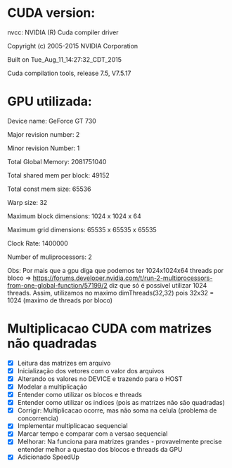 # CUDA version:
nvcc: NVIDIA (R) Cuda compiler driver

Copyright (c) 2005-2015 NVIDIA Corporation

Built on Tue_Aug_11_14:27:32_CDT_2015

Cuda compilation tools, release 7.5, V7.5.17


# GPU utilizada:

Device name:                GeForce GT 730

Major revision number:      2

Minor revision Number:      1

Total Global Memory:        2081751040

Total shared mem per block: 49152

Total const mem size:       65536

Warp size:                  32

Maximum block dimensions:   1024 x 1024 x 64

Maximum grid dimensions:    65535 x 65535 x 65535

Clock Rate:                 1400000

Number of muliprocessors:   2

Obs: Por mais que a gpu diga que podemos ter 1024x1024x64 threads por bloco => https://forums.developer.nvidia.com/t/run-2-multiprocessors-from-one-global-function/57199/2 diz que só é possivel utilizar 1024 threads. Assim, utilizamos no maximo dimThreads(32,32) pois 32x32 = 1024 (maximo de threads por bloco)

# Multiplicacao CUDA com matrizes não quadradas
- [x] Leitura das matrizes em arquivo
- [x] Inicialização dos vetores com o valor dos arquivos
- [x] Alterando os valores no DEVICE e trazendo para o HOST
- [x] Modelar a multiplicação
- [x] Entender como utilizar os blocos e threads
- [x] Entender como utilizar os indices (pois as matrizes não são quadradas)
- [x] Corrigir: Multiplicacao ocorre, mas não soma na celula (problema de concorrencia)
- [X] Implementar multiplicacao sequencial
- [X] Marcar tempo e comparar com a versao sequencial
- [x] Melhorar: Na funciona para matrizes grandes - provavelmente precise entender melhor a questao dos blocos e threads da GPU
- [X] Adicionado SpeedUp
